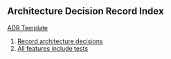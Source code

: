 ## Architecture Decision Record Index

[ADR Template](./adr_template.md)

1. [Record architecture decisions](./adr_0001.md)
1. [All features include tests](./adr_0002.md)
